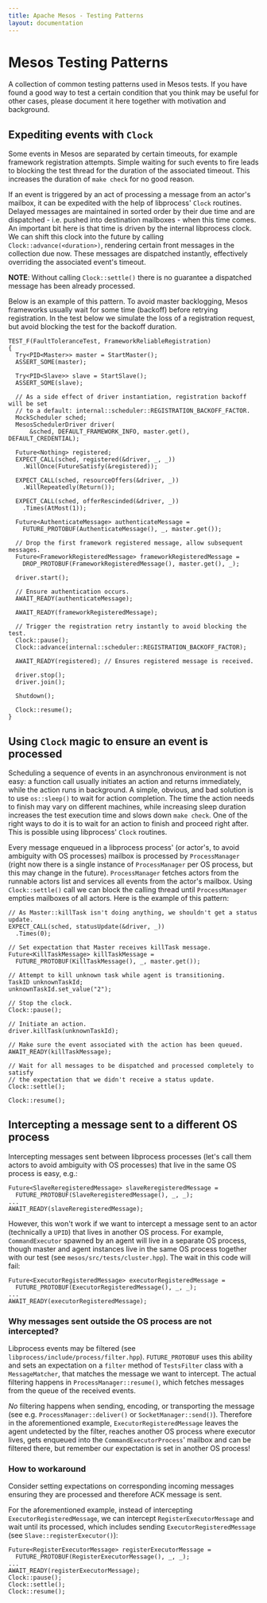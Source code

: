 ```yaml
---
title: Apache Mesos - Testing Patterns
layout: documentation
---
```


# Mesos Testing Patterns

A collection of common testing patterns used in Mesos tests. If you have found a good way to test a certain condition that you think may be useful for other cases, please document it here together with motivation and background.

## Expediting events with `Clock`
Some events in Mesos are separated by certain timeouts, for example framework registration attempts. Simple waiting for such events to fire leads to blocking the test thread for the duration of the associated timeout. This increases the duration of `make check` for no good reason.

If an event is triggered by an act of processing a message from an actor's mailbox, it can be expedited with the help of libprocess' `Clock` routines. Delayed messages are maintained in sorted order by their due time and are dispatched - i.e. pushed into destination mailboxes - when this time comes. An important bit here is that time is driven by the internal libprocess clock. We can shift this clock into the future by calling `Clock::advance(<duration>)`, rendering certain front messages in the collection due now. These messages are dispatched instantly, effectively overriding the associated event's timeout.

**NOTE**: Without calling `Clock::settle()` there is no guarantee a dispatched message has been already processed.

Below is an example of this pattern. To avoid master backlogging, Mesos frameworks usually wait for some time (backoff) before retrying registration. In the test below we simulate the loss of a registration request, but avoid blocking the test for the backoff duration.

~~~{.cpp}
TEST_F(FaultToleranceTest, FrameworkReliableRegistration)
{
  Try<PID<Master>> master = StartMaster();
  ASSERT_SOME(master);

  Try<PID<Slave>> slave = StartSlave();
  ASSERT_SOME(slave);

  // As a side effect of driver instantiation, registration backoff will be set
  // to a default: internal::scheduler::REGISTRATION_BACKOFF_FACTOR.
  MockScheduler sched;
  MesosSchedulerDriver driver(
      &sched, DEFAULT_FRAMEWORK_INFO, master.get(), DEFAULT_CREDENTIAL);

  Future<Nothing> registered;
  EXPECT_CALL(sched, registered(&driver, _, _))
    .WillOnce(FutureSatisfy(&registered));

  EXPECT_CALL(sched, resourceOffers(&driver, _))
    .WillRepeatedly(Return());

  EXPECT_CALL(sched, offerRescinded(&driver, _))
    .Times(AtMost(1));

  Future<AuthenticateMessage> authenticateMessage =
    FUTURE_PROTOBUF(AuthenticateMessage(), _, master.get());

  // Drop the first framework registered message, allow subsequent messages.
  Future<FrameworkRegisteredMessage> frameworkRegisteredMessage =
    DROP_PROTOBUF(FrameworkRegisteredMessage(), master.get(), _);

  driver.start();

  // Ensure authentication occurs.
  AWAIT_READY(authenticateMessage);

  AWAIT_READY(frameworkRegisteredMessage);

  // Trigger the registration retry instantly to avoid blocking the test.
  Clock::pause();
  Clock::advance(internal::scheduler::REGISTRATION_BACKOFF_FACTOR);

  AWAIT_READY(registered); // Ensures registered message is received.

  driver.stop();
  driver.join();

  Shutdown();

  Clock::resume();
}
~~~

## Using `Clock` magic to ensure an event is processed
Scheduling a sequence of events in an asynchronous environment is not easy: a function call usually initiates an action and returns immediately, while the action runs in background. A simple, obvious, and bad solution is to use `os::sleep()` to wait for action completion. The time the action needs to finish may vary on different machines, while increasing sleep duration increases the test execution time and slows down `make check`. One of the right ways to do it is to wait for an action to finish and proceed right after. This is possible using libprocess' `Clock` routines.


Every message enqueued in a libprocess process' (or actor's, to avoid ambiguity with OS processes) mailbox is processed by `ProcessManager` (right now there is a single instance of `ProcessManager` per OS process, but this may change in the future). `ProcessManager` fetches actors from the runnable actors list and services all events from the actor's mailbox. Using `Clock::settle()` call we can block the calling thread until `ProcessManager` empties mailboxes of all actors. Here is the example of this pattern:

~~~{.cpp}
// As Master::killTask isn't doing anything, we shouldn't get a status update.
EXPECT_CALL(sched, statusUpdate(&driver, _))
  .Times(0);

// Set expectation that Master receives killTask message.
Future<KillTaskMessage> killTaskMessage =
  FUTURE_PROTOBUF(KillTaskMessage(), _, master.get());

// Attempt to kill unknown task while agent is transitioning.
TaskID unknownTaskId;
unknownTaskId.set_value("2");

// Stop the clock.
Clock::pause();

// Initiate an action.
driver.killTask(unknownTaskId);

// Make sure the event associated with the action has been queued.
AWAIT_READY(killTaskMessage);

// Wait for all messages to be dispatched and processed completely to satisfy
// the expectation that we didn't receive a status update.
Clock::settle();

Clock::resume();
~~~

## Intercepting a message sent to a different OS process
Intercepting messages sent between libprocess processes (let's call them actors to avoid ambiguity with OS processes) that live in the same OS process is easy, e.g.:

~~~{.cpp}
Future<SlaveReregisteredMessage> slaveReregisteredMessage =
  FUTURE_PROTOBUF(SlaveReregisteredMessage(), _, _);
...
AWAIT_READY(slaveReregisteredMessage);
~~~

However, this won't work if we want to intercept a message sent to an actor (technically a `UPID`) that lives in another OS process. For example, `CommandExecutor` spawned by an agent will live in a separate OS process, though master and agent instances live in the same OS process together with our test (see `mesos/src/tests/cluster.hpp`). The wait in this code will fail:

~~~{.cpp}
Future<ExecutorRegisteredMessage> executorRegisteredMessage =
  FUTURE_PROTOBUF(ExecutorRegisteredMessage(), _, _);
...
AWAIT_READY(executorRegisteredMessage);
~~~

### Why messages sent outside the OS process are not intercepted?
Libprocess events may be filtered (see `libprocess/include/process/filter.hpp`). `FUTURE_PROTOBUF` uses this ability and sets an expectation on a `filter` method of `TestsFilter` class with a `MessageMatcher`, that matches the message we want to intercept. The actual filtering happens in `ProcessManager::resume()`, which fetches messages from the queue of the received events.

*No* filtering happens when sending, encoding, or transporting the message (see e.g. `ProcessManager::deliver()` or `SocketManager::send()`). Therefore in the aforementioned example, `ExecutorRegisteredMessage` leaves the agent undetected by the filter, reaches another OS process where executor lives, gets enqueued into the `CommandExecutorProcess`' mailbox and can be filtered there, but remember our expectation is set in another OS process!

### How to workaround
Consider setting expectations on corresponding incoming messages ensuring they are processed and therefore ACK message is sent.

For the aforementioned example, instead of intercepting `ExecutorRegisteredMessage`, we can intercept `RegisterExecutorMessage` and wait until its processed, which includes sending `ExecutorRegisteredMessage` (see `Slave::registerExecutor()`):

~~~{.cpp}
Future<RegisterExecutorMessage> registerExecutorMessage =
  FUTURE_PROTOBUF(RegisterExecutorMessage(), _, _);
...
AWAIT_READY(registerExecutorMessage);
Clock::pause();
Clock::settle();
Clock::resume();
~~~
